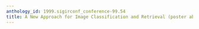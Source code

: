 ```yaml
---
anthology_id: 1999.sigirconf_conference-99.54
title: A New Approach for Image Classification and Retrieval (poster abstract)
---
```


